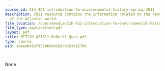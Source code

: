 ```yaml
---
course_id: 21h-421-introduction-to-environmental-history-spring-2011
description: This resource contains the information related to the revolutionary mosquitoes
  of the Atlantic world.
file_location: /coursemedia/21h-421-introduction-to-environmental-history-spring-2011/1eeea041bf931969b4183cbc5349278d_MIT21H_421S11_McNeill_Ques.pdf
file_type: application/pdf
layout: pdf
title: MIT21H_421S11_McNeill_Ques.pdf
type: course
uid: 1eeea041bf931969b4183cbc5349278d

---
```

None